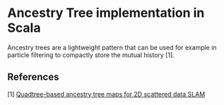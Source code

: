 # Ancestry Tree implementation in Scala
Ancestry trees are a lightweight pattern that can be used for example in particle filtering to compactly store the mutual history [1].

## References
[1] [Quadtree-based ancestry tree maps for 2D scattered data SLAM](https://www.tandfonline.com/doi/abs/10.1080/01691864.2018.1436468)

